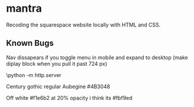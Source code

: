 # mantra
Recoding the squarespace website locally with HTML and CSS.


## Known Bugs
Nav dissapears if you toggle menu in mobile and expand to desktop (make diplay block when you pull it past 724 px)

\\python -m http.server



Century gothic regular
Aubegine  #4B3048

Off white #f1e6b2 at 20% opacity
i think its #fbf9ed